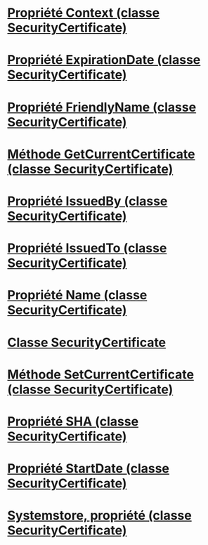 # [Propriété Context (classe SecurityCertificate)](context-property-securitycertificate-class.md)
# [Propriété ExpirationDate (classe SecurityCertificate)](expirationdate-property-securitycertificate-class.md)
# [Propriété FriendlyName (classe SecurityCertificate)](friendlyname-property-securitycertificate-class.md)
# [Méthode GetCurrentCertificate (classe SecurityCertificate)](getcurrentcertificate-method-securitycertificate-class.md)
# [Propriété IssuedBy (classe SecurityCertificate)](issuedby-property-securitycertificate-class.md)
# [Propriété IssuedTo (classe SecurityCertificate)](issuedto-property-securitycertificate-class.md)
# [Propriété Name (classe SecurityCertificate)](name-property-securitycertificate-class.md)
# [Classe SecurityCertificate](securitycertificate-class.md)
# [Méthode SetCurrentCertificate (classe SecurityCertificate)](setcurrentcertificate-method-securitycertificate-class.md)
# [Propriété SHA (classe SecurityCertificate)](sha-property-securitycertificate-class.md)
# [Propriété StartDate (classe SecurityCertificate)](startdate-property-securitycertificate-class.md)
# [Systemstore, propriété (classe SecurityCertificate)](systemstore-property-securitycertificate-class.md)
